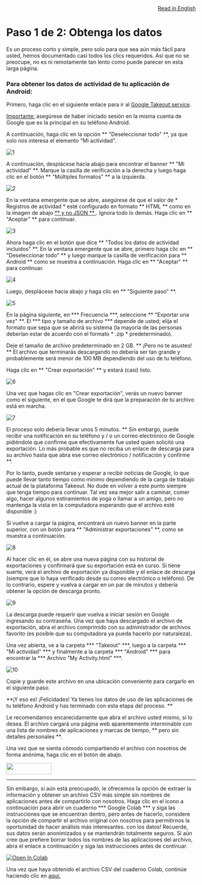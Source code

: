 <div style="text-align: right"><a href="https://delaiglesialab.github.io/DigitalRhythmsProject/1_android_landing_page">Read in English</a></div>

# Paso 1 de 2: Obtenga los datos

Es un proceso corto y simple, pero solo para que sea aún más fácil para usted, hemos documentado casi todos los clics requeridos. Así que no se preocupe, no es ni remotamente tan lento como puede parecer en esta larga página.

### Para obtener los datos de actividad de tu aplicación de Android:

Primero, haga clic en el siguiente enlace para ir al <a href="https://takeout.google.com" target="_blank">Google Takeout service</a>.

<u>Importante:</u> asegúrese de haber iniciado sesión en la misma cuenta de Google que es la principal en su teléfono Android.

A continuación, haga clic en la opción ** "Deseleccionar todo" **, ya que solo nos interesa el elemento "Mi actividad".


![1](https://user-images.githubusercontent.com/68754864/96494580-2dd69800-1264-11eb-93a3-8a2270246b41.png)


A continuación, desplácese hacia abajo para encontrar el banner ** "Mi actividad" **. Marque la casilla de verificación a la derecha y luego haga clic en el botón ** "Múltiples formatos" ** a la izquierda.


![2](https://user-images.githubusercontent.com/68754864/96494591-2fa05b80-1264-11eb-8639-2863cdcbf71d.png)


En la ventana emergente que se abre, asegúrese de que el valor de * Registros de actividad * esté configurado en formato ** HTML ** como en la imagen de abajo <u> ** y no JSON ** </u>. Ignora todo lo demás. Haga clic en ** "Aceptar" ** para continuar.


![3](https://user-images.githubusercontent.com/68754864/96494593-3038f200-1264-11eb-87f8-0b629b36ce14.png)

Ahora haga clic en el botón que dice ** "Todos los datos de actividad incluidos" **. En la ventana emergente que se abre, primero haga clic en ** "Deseleccionar todo" ** y luego marque la casilla de verificación para ** Android ** como se muestra a continuación. Haga clic en ** "Aceptar" ** para continuar.

![4](https://user-images.githubusercontent.com/68754864/96494595-30d18880-1264-11eb-8b41-3469de97fd8c.png)


Luego, desplácese hacia abajo y haga clic en ** "Siguiente paso" **.


![5](https://user-images.githubusercontent.com/68754864/96494596-316a1f00-1264-11eb-814e-f31320e5c922.png)



En la página siguiente, en *** Frecuencia ***, seleccione ** "Exportar una vez" **. El *** tipo y tamaño de archivo *** depende de usted; elija el formato que sepa que se abrirá su sistema (la mayoría de las personas deberían estar de acuerdo con el formato * .zip * predeterminado).

Deje el tamaño de archivo predeterminado en 2 GB. ** ¡Pero no te asustes! ** El archivo que terminarás descargando no debería ser tan grande y probablemente será menor de 100 MB dependiendo del uso de tu teléfono.

Haga clic en ** "Crear exportación" ** y estará (casi) listo.

![6](https://user-images.githubusercontent.com/68754864/96494598-3202b580-1264-11eb-8605-0c415020ab06.png)

Una vez que hagas clic en "Crear exportación", verás un nuevo banner como el siguiente, en el que Google te dirá que la preparación de tu archivo está en marcha.


![7](https://user-images.githubusercontent.com/68754864/96494600-329b4c00-1264-11eb-8fc3-c50fc6694cd1.png)

El proceso solo debería llevar unos 5 minutos. ** Sin embargo, puede recibir una notificación en su teléfono y / o un correo electrónico de Google pidiéndole que confirme que efectivamente fue usted quien solicitó una exportación. Lo más probable es que no reciba un enlace de descarga para su archivo hasta que abra ese correo electrónico / notificación y confirme **.

Por lo tanto, puede sentarse y esperar a recibir noticias de Google, lo que puede llevar tanto tiempo como mínimo dependiendo de la carga de trabajo actual de la plataforma Takeout. No dude en volver a este punto siempre que tenga tiempo para continuar. Tal vez sea mejor salir a caminar, comer algo, hacer algunos estiramientos de yoga o llamar a un amigo, pero no mantenga la vista en la computadora esperando que el archivo esté disponible :)

Si vuelve a cargar la página, encontrará un nuevo banner en la parte superior, con un botón para ** "Administrar exportaciones" **, como se muestra a continuación.


![8](https://user-images.githubusercontent.com/68754864/96494602-3333e280-1264-11eb-9783-3fd16e0bfc68.png)


Al hacer clic en él, se abre una nueva página con su historial de exportaciones y confirmará que su exportación está en curso. Si tiene suerte, verá el archivo de exportación ya disponible y el enlace de descarga (siempre que lo haya verificado desde su correo electrónico o teléfono). De lo contrario, espere y vuelva a cargar en un par de minutos y debería obtener la opción de descarga pronto.

![9](https://user-images.githubusercontent.com/68754864/96494604-33cc7900-1264-11eb-9f82-d90ccdc70ec5.png)


La descarga puede requerir que vuelva a iniciar sesión en Google ingresando su contraseña. Una vez que haya descargado el archivo de exportación, abra el archivo comprimido con su administrador de archivos favorito (es posible que su computadora ya pueda hacerlo por naturaleza).

Una vez abierta, ve a la carpeta *** "Takeout" ***, luego a la carpeta *** "Mi actividad" *** y finalmente a la carpeta *** "Android" *** para encontrar la *** Archivo "My Activity.html" ***.


![10](https://user-images.githubusercontent.com/68754864/96496886-76dc1b80-1267-11eb-9805-562158c3a71e.png)


Copie y guarde este archivo en una ubicación conveniente para cargarlo en el siguiente paso.

**¡Y eso es! ¡Felicidades! Ya tienes los datos de uso de las aplicaciones de tu teléfono Android y has terminado con esta etapa del proceso. **

Le recomendamos encarecidamente que abra el archivo usted mismo, si lo desea. El archivo cargará una página web aparentemente interminable con una lista de nombres de aplicaciones y marcas de tiempo, ** pero sin detalles personales **.

Una vez que se sienta cómodo compartiendo el archivo con nosotros de forma anónima, haga clic en el botón de abajo.

[<img src="https://user-images.githubusercontent.com/42762378/101690680-9dfae080-3a93-11eb-8552-e4a65f2babfc.png" height="30" width="120">](https://delaiglesialab.github.io/DigitalRhythmsProject/es/3_Questionnaires)

<hr>

Sin embargo, si aún está preocupado, le ofrecemos la opción de extraer la información y obtener un archivo CSV más simple sin nombres de aplicaciones antes de compartirlo con nosotros. Haga clic en el icono a continuación para abrir un cuaderno *** Google Colab *** y siga las instrucciones que se encuentran dentro, pero antes de hacerlo, considere la opción de compartir el archivo original con nosotros para permitirnos la oportunidad de hacer análisis más interesantes. con los datos! Recuerde, sus datos serán anonimizados y se mantendrán totalmente seguros. Si aún cree que prefiere borrar todos los nombres de las aplicaciones del archivo, abra el enlace a continuación y siga las instrucciones antes de continuar.

[![Open In Colab](https://colab.research.google.com/assets/colab-badge.svg)](https://colab.research.google.com/github/delaiglesialab/DigitalRhythmsProject/blob/main/Android_Timestamps_Notebook.ipynb)

Una vez que haya obtenido el archivo CSV del cuaderno Colab, continúe haciendo clic en <a href="https://delaiglesialab.github.io/DigitalRhythmsProject/es/3_Questionnaires">aquí.</a>
